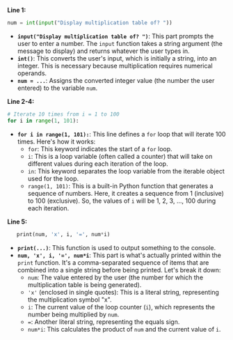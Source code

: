**Line 1:**

```python
num = int(input("Display multiplication table of? "))
```

- **`input("Display multiplication table of? ")`**: This part prompts the user to enter a number. The `input` function takes a string argument (the message to display) and returns whatever the user types in.
- **`int()`**: This converts the user's input, which is initially a string, into an integer. This is necessary because multiplication requires numerical operands.
- **`num = ...`**: Assigns the converted integer value (the number the user entered) to the variable `num`.

**Line 2-4:**

```python
# Iterate 10 times from i = 1 to 100
for i in range(1, 101):
```

- **`for i in range(1, 101):`**: This line defines a `for` loop that will iterate 100 times. Here's how it works:
    - `for`: This keyword indicates the start of a `for` loop.
    - `i`: This is a loop variable (often called a counter) that will take on different values during each iteration of the loop.
    - `in`: This keyword separates the loop variable from the iterable object used for the loop.
    - `range(1, 101)`: This is a built-in Python function that generates a sequence of numbers. Here, it creates a sequence from 1 (inclusive) to 100 (exclusive). So, the values of `i` will be 1, 2, 3, ..., 100 during each iteration.

**Line 5:**

```python
   print(num, 'x', i, '=', num*i)
```

- **`print(...)`**: This function is used to output something to the console.
- **`num, 'x', i, '=', num*i`**: This part is what's actually printed within the `print` function. It's a comma-separated sequence of items that are combined into a single string before being printed. Let's break it down:
    - `num`: The value entered by the user (the number for which the multiplication table is being generated).
    - `'x'` (enclosed in single quotes): This is a literal string, representing the multiplication symbol "x".
    - `i`: The current value of the loop counter (`i`), which represents the number being multiplied by `num`.
    - `=`: Another literal string, representing the equals sign.
    - `num*i`: This calculates the product of `num` and the current value of `i`.
